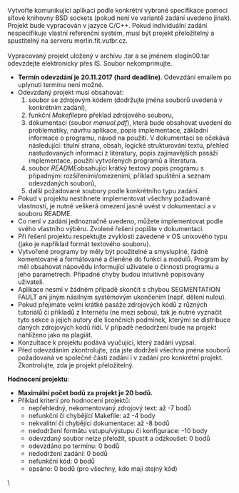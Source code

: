 Vytvořte komunikující aplikaci podle konkrétní vybrané specifikace
pomocí síťové knihovny BSD sockets (pokud není ve variantě zadání
uvedeno jinak). Projekt bude vypracován v jazyce C/C++. Pokud
individuální zadání nespecifikuje vlastní referenční systém, musí být
projekt přeložitelný a spustitelný na serveru merlin.fit.vutbr.cz.\
\
Vypracovaný projekt uložený v archívu .tar a se jménem xlogin00.tar
odevzdejte elektronicky přes IS. Soubor nekomprimujte.

-   **Termín odevzdání je 20.11.2017** **(hard deadline)**. Odevzdání
    emailem po uplynutí termínu není možné.
-   Odevzdaný projekt musí obsahovat:
    1.  soubor se zdrojovým kódem (dodržujte jména souborů uvedená v
        konkrétním zadání),
    2.  funkční *Makefile*pro překlad zdrojového souboru,
    3.  dokumentaci (soubor *manual.pdf*), která bude obsahovat uvedení
        do problematiky, návrhu aplikace, popis implementace, základní
        informace o programu, návod na použití. V dokumentaci se očekává
        následující: titulní strana, obsah, logické strukturování textu,
        přehled nastudovaných informací z literatury, popis
        zajímavějších pasáží implementace, použití vytvořených programů
        a literatura.
    4.  soubor *README*obsahující krátký textový popis programu s
        případnými rozšířeními/omezeními, příklad spuštění a seznam
        odevzdaných souborů,
    5.  další požadované soubory podle konkrétního typu zadání. 
-   Pokud v projektu nestihnete implementovat všechny požadované
    vlastnosti, je nutné veškerá omezení jasně uvést v dokumentaci a v
    souboru README.
-   Co není v zadání jednoznačně uvedeno, můžete implementovat podle
    svého vlastního výběru. Zvolené řešení popište v dokumentaci.
-   Při řešení projektu respektujte zvyklosti zavedené v OS unixového
    typu (jako je například formát textového souboru).
-   Vytvořené programy by měly být použitelné a smysluplné, řádně
    komentované a formátované a členěné do funkcí a modulů. Program by
    měl obsahovat nápovědu informující uživatele o činnosti programu a
    jeho parametrech. Případné chyby budou intuitivně popisovány
    uživateli.
-   Aplikace nesmí v žádném případě skončit s chybou SEGMENTATION FAULT
    ani jiným násilným systémovým ukončením (např. dělení nulou).
-   Pokud přejímáte velmi krátké pasáže zdrojových kódů z různých
    tutoriálů či příkladů z Internetu (ne mezi sebou), tak je nutné
    vyznačit tyto sekce a jejich autory dle licenčních podmínek, kterými
    se distribuce daných zdrojových kódů řídí. V případě nedodržení bude
    na projekt nahlíženo jako na plagiát.
-   Konzultace k projektu podává vyučující, který zadání vypsal.
-   Před odevzdáním zkontrolujte, zda jste dodrželi všechna jména
    souborů požadovaná ve společné části zadání i v zadání pro konkrétní
    projekt. Zkontrolujte, zda je projekt přeložitelný.

**Hodnocení projektu**:

-   **Maximální počet bodů za projekt je 20 bodů.**
-   Příklad kriterií pro hodnocení projektů:
    -   nepřehledný, nekomentovaný zdrojový text: až -7 bodů
    -   nefunkční či chybějící Makefile: až -4 body
    -   nekvalitní či chybějící dokumentace: až -8 bodů
    -   nedodržení formátu vstupu/výstupu či konfigurace: -10 body
    -   odevzdaný soubor nelze přeložit, spustit a odzkoušet: 0 bodů
    -   odevzdáno po termínu: 0 bodů
    -   nedodržení zadání: 0 bodů
    -   nefunkční kód: 0 bodů
    -   opsáno: 0 bodů (pro všechny, kdo mají stejný kód)

\

